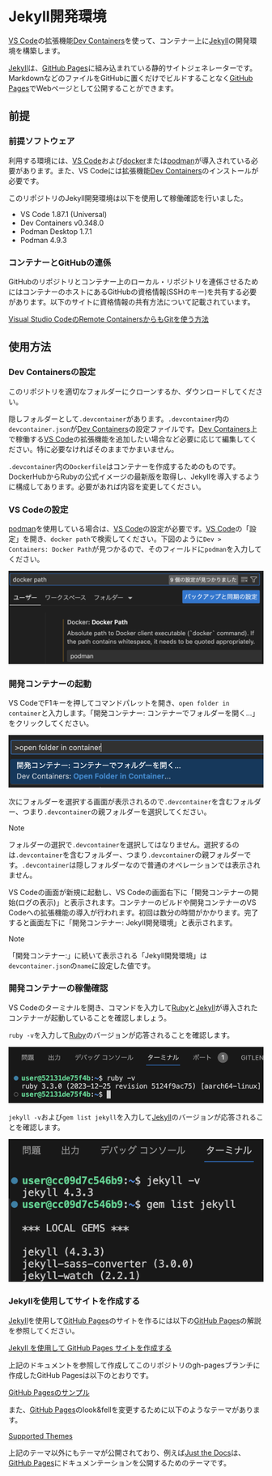 # Jekyll開発環境

[VS Code]の拡張機能[Dev Containers]を使って、コンテナー上に[Jekyll]の開発環境を構築します。

[Jekyll]は、[GitHub Pages]に組み込まれている静的サイトジェネレーターです。MarkdownなどのファイルをGitHubに置くだけでビルドすることなく[GitHub Pages]でWebページとして公開することができます。

## 前提

### 前提ソフトウェア

利用する環境には、[VS Code]および[docker]または[podman]が導入されている必要があります。また、VS Codeには拡張機能[Dev Containers]のインストールが必要です。

このリポジトリのJekyll開発環境は以下を使用して稼働確認を行いました。

- VS Code 1.87.1 (Universal)
- Dev Containers v0.348.0
- Podman Desktop 1.7.1
- Podman 4.9.3

### コンテナーとGitHubの連係

GitHubのリポジトリとコンテナー上のローカル・リポジトリを連係させるためにはコンテナーのホストにあるGitHubの資格情報(SSHのキー)を共有する必要があります。以下のサイトに資格情報の共有方法について記載されています。

[Visual Studio CodeのRemote ContainersからもGitを使う方法](https://okash1n.works/posts/how-to-use-git-inside-vscode-dev-container/)

## 使用方法

### Dev Containersの設定

このリポジトリを適切なフォルダーにクローンするか、ダウンロードしてください。

隠しフォルダーとして`.devcontainer`があります。`.devcontainer`内の`devcontainer.json`が[Dev Containers]の設定ファイルです。[Dev Containers]上で稼働する[VS Code]の拡張機能を追加したい場合など必要に応じて編集してください。特に必要なければそのままでかまいません。

`.devcontainer`内の`Dockerfile`はコンテナーを作成するためのものです。DockerHubからRubyの公式イメージの最新版を取得し、Jekyllを導入するように構成してあります。必要があれば内容を変更してください。

### VS Codeの設定

[podman]を使用している場合は、[VS Code]の設定が必要です。[VS Code]の「設定」を開き、`docker path`で検索してください。下図のように`Dev > Containers: Docker Path`が見つかるので、そのフィールドに`podman`を入力してください。

![docker path](image.png)

### 開発コンテナーの起動

VS CodeでF1キーを押してコマンドパレットを開き、`open folder in container`と入力します。「開発コンテナー: コンテナーでフォルダーを開く...」をクリックしてください。

![open folder in container](image-1.png)

次にフォルダーを選択する画面が表示されるので`.devcontainer`を含むフォルダー、つまり`.devcontainer`の親フォルダーを選択してください。

> [!NOTE]
フォルダーの選択で`.devcontainer`を選択してはなりません。選択するのは`.devcontainer`を含むフォルダー、つまり`.devcontainer`の親フォルダーです。`.devcontainer`は隠しフォルダーなので普通のオペレーションでは表示されません。

VS Codeの画面が新規に起動し、VS Codeの画面右下に「開発コンテナーの開始(ログの表示)」と表示されます。コンテナーのビルドや開発コンテナーのVS Codeへの拡張機能の導入が行われます。初回は数分の時間がかかります。完了すると画面左下に「開発コンテナー: Jekyll開発環境」と表示されます。

> [!NOTE]
> 「開発コンテナー:」に続いて表示される「Jekyll開発環境」は`devcontainer.json`の`name`に設定した値です。

### 開発コンテナーの稼働確認

VS Codeのターミナルを開き、コマンドを入力して[Ruby]と[Jekyll]が導入されたコンテナーが起動していることを確認しましょう。

`ruby -v`を入力して[Ruby]のバージョンが応答されることを確認します。

![ruby version](image-2.png)

`jekyll -v`および`gem list jekyll`を入力して[Jekyll]のバージョンが応答されることを確認します。

![jekyll version](image-3.png)

### Jekyllを使用してサイトを作成する

[Jekyll]を使用して[GitHub Pages]のサイトを作るには以下の[GitHub Pages]の解説を参照してください。

[Jekyll を使用して GitHub Pages サイトを作成する](https://docs.github.com/ja/pages/setting-up-a-github-pages-site-with-jekyll/creating-a-github-pages-site-with-jekyll?platform=linux)

上記のドキュメントを参照して作成してこのリポジトリのgh-pagesブランチに作成したGitHub Pagesは以下のとおりです。

[GitHub Pagesのサンプル](https://ackylarkham.github.io/jekyll-devenv/)

また、[GitHub Pages]のlook&fellを変更するために以下のようなテーマがあります。

[Supported Themes](https://pages.github.com/themes/)

上記のテーマ以外にもテーマが公開されており、例えば[Just the Docs]は、[GitHub Pages]にドキュメンテーションを公開するためのテーマです。

[Jekyll]:https://jekyllrb.com/
[GitHub Pages]: https://docs.github.com/pages
[VS Code]: https://code.visualstudio.com/
[Dev Containers]: https://code.visualstudio.com/docs/devcontainers/containers
[docker]: https://www.docker.com/
[podman]: https://podman.io/
[Ruby]: https://www.ruby-lang.org
[Just the Docs]: (https://github.com/just-the-docs/just-the-docs-template)

